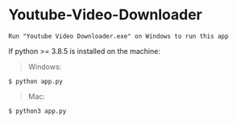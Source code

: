 # Youtube-Video-Downloader

```
Run "Youtube Video Downloader.exe" on Windows to run this app
```

If python >= 3.8.5 is installed on the machine:

> Windows:
```
$ python app.py
```

> Mac:
```
$ python3 app.py
```
